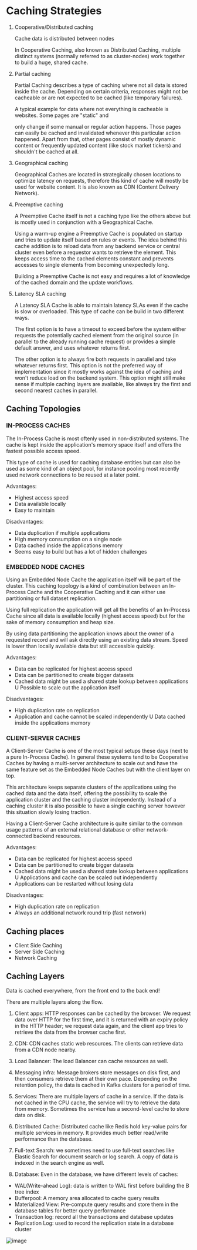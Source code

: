# Caching Strategies

1. Cooperative/Distributed caching

    Cache data is distributed between nodes

    In Cooperative Caching, also known as Distributed Caching, multiple distinct systems (normally referred to as cluster-nodes) work together to build a huge, shared cache.

2. Partial caching

    Partial Caching describes a type of caching where not all data is stored inside the cache. Depending on certain criteria, responses might not be cacheable or are not expected to be cached (like temporary failures).

    A typical example for data where not everything is cacheable is websites. Some pages are "static" and

    only change if some manual or regular action happens. Those pages can easily be cached and invalidated whenever this particular action happened. Apart from that, other pages consist of mostly dynamic content or frequently updated content (like stock market tickers) and shouldn't be cached at all.

3. Geographical caching

    Geographical Caches are located in strategically chosen locations to optimize latency on requests, therefore this kind of cache will mostly be used for website content. It is also known as CDN (Content Delivery Network).

4. Preemptive caching

    A Preemptive Cache itself is not a caching type like the others above but is mostly used in conjunction with a Geographical Cache.

    Using a warm-up engine a Preemptive Cache is populated on startup and tries to update itself based on rules or events. The idea behind this cache addition is to reload data from any backend service or central cluster even before a requestor wants to retrieve the element. This keeps access time to the cached elements constant and prevents accesses to single elements from becoming unexpectedly long.

    Building a Preemptive Cache is not easy and requires a lot of knowledge of the cached domain and the update workflows.

5. Latency SLA caching

    A Latency SLA Cache is able to maintain latency SLAs even if the cache is slow or overloaded. This type of cache can be build in two different ways.

    The first option is to have a timeout to exceed before the system either requests the potentially cached element from the original source (in parallel to the already running cache request) or provides a simple default answer, and uses whatever returns first.

    The other option is to always fire both requests in parallel and take whatever returns first. This option is not the preferred way of implementation since it mostly works against the idea of caching and won't reduce load on the backend system. This option might still make sense if multiple caching layers are available, like always try the first and second nearest caches in parallel.

## Caching Topologies

### IN-PROCESS CACHES

The In-Process Cache is most oftenly used in non-distributed systems. The cache is kept inside the application's memory space itself and offers the fastest possible access speed.

This type of cache is used for caching database entities but can also be used as some kind of an object pool, for instance pooling most recently used network connections to be reused at a later point.

Advantages:

- Highest access speed
- Data available locally
- Easy to maintain

Disadvantages:

- Data duplication if multiple applications
- High memory consumption on a single node
- Data cached inside the applications memory
- Seems easy to build but has a lot of hidden challenges

### EMBEDDED NODE CACHES

Using an Embedded Node Cache the application itself will be part of the cluster. This caching topology is a kind of combination between an In-Process Cache and the Cooperative Caching and it can either use partitioning or full dataset replication.

Using full replication the application will get all the benefits of an In-Process Cache since all data is available locally (highest access speed) but for the sake of memory consumption and heap size.

By using data partitioning the application knows about the owner of a requested record and will ask directly using an existing data stream. Speed is lower than locally available data but still accessible quickly.

Advantages:

- Data can be replicated for highest access speed
- Data can be partitioned to create bigger datasets
- Cached data might be used a shared state lookup between applications U Possible to scale out the application itself

Disadvantages:

- High duplication rate on replication
- Application and cache cannot be scaled independently U Data cached inside the applications memory

### CLIENT-SERVER CACHES

A Client-Server Cache is one of the most typical setups these days (next to a pure In-Process Cache). In general these systems tend to be Cooperative Caches by having a multi-server architecture to scale out and have the same feature set as the Embedded Node Caches but with the client layer on top.

This architecture keeps separate clusters of the applications using the cached data and the data itself, offering the possibility to scale the application cluster and the caching cluster independently. Instead of a caching cluster it is also possible to have a single caching server however this situation slowly losing traction.

Having a Client-Server Cache architecture is quite similar to the common usage patterns of an external relational database or other network-connected backend resources.

Advantages:

- Data can be replicated for highest access speed
- Data can be partitioned to create bigger datasets
- Cached data might be used a shared state lookup between applications U Applications and cache can be scaled out independently
- Applications can be restarted without losing data

Disadvantages:

- High duplication rate on replication
- Always an additional network round trip (fast network)

## Caching places

- Client Side Caching
- Server Side Caching
- Network Caching

## Caching Layers

Data is cached everywhere, from the front end to the back end!

There are multiple layers along the flow.

1. Client apps: HTTP responses can be cached by the browser. We request data over HTTP for the first time, and it is returned with an expiry policy in the HTTP header; we request data again, and the client app tries to retrieve the data from the browser cache first.

2. CDN: CDN caches static web resources. The clients can retrieve data from a CDN node nearby.

3. Load Balancer: The load Balancer can cache resources as well.

4. Messaging infra: Message brokers store messages on disk first, and then consumers retrieve them at their own pace. Depending on the retention policy, the data is cached in Kafka clusters for a period of time.

5. Services: There are multiple layers of cache in a service. If the data is not cached in the CPU cache, the service will try to retrieve the data from memory. Sometimes the service has a second-level cache to store data on disk.

6. Distributed Cache: Distributed cache like Redis hold key-value pairs for multiple services in memory. It provides much better read/write performance than the database.

7. Full-text Search: we sometimes need to use full-text searches like Elastic Search for document search or log search. A copy of data is indexed in the search engine as well.

8. Database: Even in the database, we have different levels of caches:

- WAL(Write-ahead Log): data is written to WAL first before building the B tree index
- Bufferpool: A memory area allocated to cache query results
- Materialized View: Pre-compute query results and store them in the database tables for better query performance
- Transaction log: record all the transactions and database updates
- Replication Log: used to record the replication state in a database cluster

![image](../../media/cache-layers-data.jpg)
